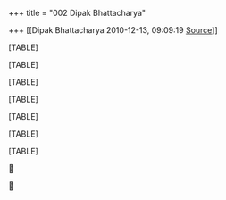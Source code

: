 +++
title = "002 Dipak Bhattacharya"

+++
[[Dipak Bhattacharya	2010-12-13, 09:09:19 [Source](https://groups.google.com/g/bvparishat/c/uMl4-K8fzdU)]]



[TABLE]

[TABLE]

[TABLE]

[TABLE]

[TABLE]

[TABLE]

[TABLE]





